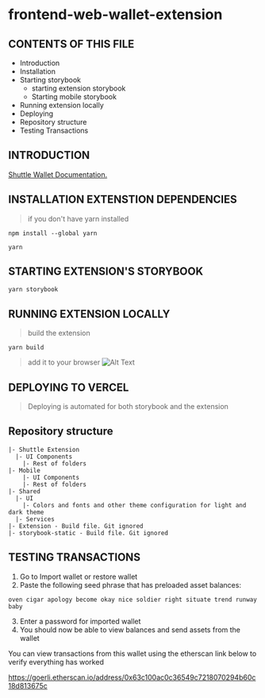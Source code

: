 # frontend-web-wallet-extension

## CONTENTS OF THIS FILE

- Introduction
- Installation
- Starting storybook
  - starting extension storybook
  - Starting mobile storybook
- Running extension locally
- Deploying
- Repository structure
- Testing Transactions

## INTRODUCTION

[Shuttle Wallet Documentation.](https://supra-oracles.atlassian.net/wiki/spaces/ECOSYSTEM/pages/90079233/Shuttle+Wallet+Documentation)

## INSTALLATION EXTENSTION DEPENDENCIES

> if you don't have yarn installed

```
npm install --global yarn
```

```
yarn
```

## STARTING EXTENSION'S STORYBOOK

```
yarn storybook
```

## RUNNING EXTENSION LOCALLY

> build the extension

```
yarn build
```

> add it to your browser
> ![Alt Text](extension.gif)

## DEPLOYING TO VERCEL

> Deploying is automated for both storybook and the extension

## Repository structure

```
|- Shuttle Extension
  |- UI Components
	|- Rest of folders
|- Mobile
	|- UI Components
	|- Rest of folders
|- Shared
  |- UI
    |- Colors and fonts and other theme configuration for light and dark theme
  |- Services
|- Extension - Build file. Git ignored
|- storybook-static - Build file. Git ignored
```

## TESTING TRANSACTIONS

1. Go to Import wallet or restore wallet
2. Paste the following seed phrase that has preloaded asset balances:

```
oven cigar apology become okay nice soldier right situate trend runway baby
```

3. Enter a password for imported wallet
4. You should now be able to view balances and send assets from the wallet

You can view transactions from this wallet using the etherscan link below to verify everything has worked

https://goerli.etherscan.io/address/0x63c100ac0c36549c7218070294b60c18d813675c
